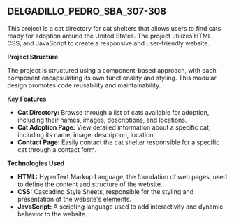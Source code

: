 ## DELGADILLO_PEDRO_SBA_307-308

This project is a cat directory for cat shelters that allows users to find cats ready for adoption around the United States. The project utilizes HTML, CSS, and JavaScript to create a responsive and user-friendly website.

**Project Structure**

The project is structured using a component-based approach, with each component encapsulating its own functionality and styling. This modular design promotes code reusability and maintainability.

**Key Features**

* **Cat Directory:** Browse through a list of cats available for adoption, including their names, images, descriptions, and locations.
* **Cat Adoption Page:** View detailed information about a specific cat, including its name, image, description, location.
* **Contact Page:** Easily contact the cat shelter responsible for a specific cat through a contact form.

**Technologies Used**

* **HTML:** HyperText Markup Language, the foundation of web pages, used to define the content and structure of the website.
* **CSS:** Cascading Style Sheets, responsible for the styling and presentation of the website's elements.
* **JavaScript:** A scripting language used to add interactivity and dynamic behavior to the website.
